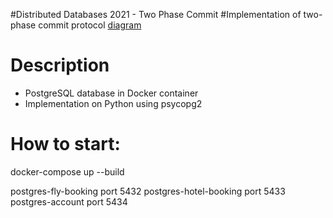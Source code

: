 #Distributed Databases 2021 - Two Phase Commit
#Implementation of two-phase commit protocol
[diagram](https://github.com/Kuzma2012/2021-k2_pc/master/diagram.jpg)
# Description
- PostgreSQL database in Docker container
- Implementation on Python using psycopg2
# How to start:
docker-compose up --build

postgres-fly-booking    port 5432
postgres-hotel-booking  port 5433
postgres-account        port 5434
